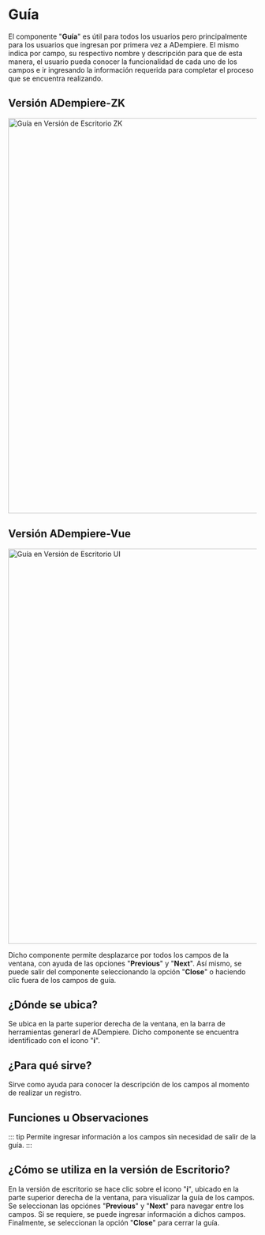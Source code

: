 # Guía

El componente "**Guía**" es útil para todos los usuarios pero principalmente para los usuarios que ingresan por primera vez a ADempiere. El mismo indica por campo, su respectivo nombre y descripción para que de esta manera, el usuario pueda conocer la funcionalidad de cada uno de los campos e ir ingresando la información requerida para completar el proceso que se encuentra realizando.

## Versión ADempiere-ZK

<img :src="$withBase('/images/components/guide/zk-desktop-version-guide.png')" alt="Guía en Versión de Escritorio ZK" width="800px">

## Versión ADempiere-Vue

<img :src="$withBase('/images/components/guide/ui-version-guide.png')" alt="Guía en Versión de Escritorio UI" width="800px">

Dicho componente permite desplazarce por todos los campos de la ventana, con ayuda de las opciones "**Previous**" y "**Next**". Así mismo, se puede salir del componente seleccionando la opción "**Close**" o haciendo clic fuera de los campos de guía.

## ¿Dónde se ubica?

Se ubica en la parte superior derecha de la ventana, en la barra de herramientas generarl de ADempiere. Dicho componente se encuentra identificado con el icono "**i**".

## ¿Para qué sirve?

Sirve como ayuda para conocer la descripción de los campos al momento de realizar un registro.

## Funciones u Observaciones

::: tip
Permite ingresar información a los campos sin necesidad de salir de la guía.
:::

## ¿Cómo se utiliza en la versión de Escritorio?

En la versión de escritorio se hace clic sobre el icono "**i**", ubicado en la parte superior derecha de la ventana, para visualizar la guía de los campos. Se seleccionan las opciónes "**Previous**" y "**Next**" para navegar entre los campos. Si se requiere, se puede ingresar información a dichos campos. Finalmente, se seleccionan la opción "**Close**" para cerrar la guía.

<img :src="$withBase('/images/components/guide/how-to-use-it-in-the-desktop-version.gif')" />
